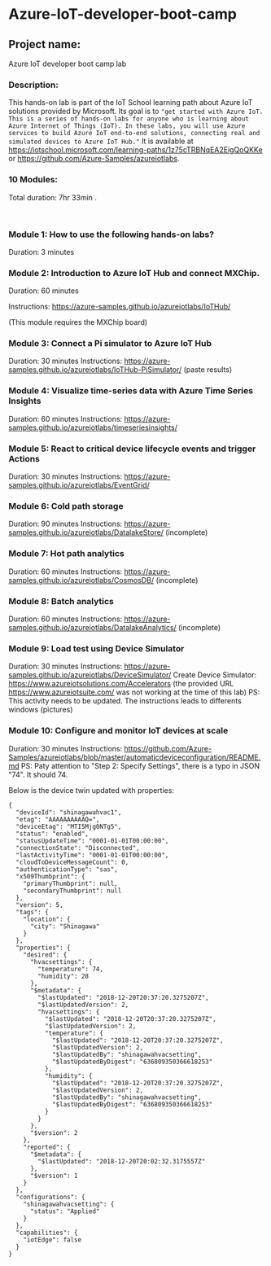 # Azure-IoT-developer-boot-camp

## Project name:
Azure IoT developer boot camp lab

### Description:
This hands-on lab is part of the IoT School learning path about Azure IoT solutions provided by Microsoft. Its goal is to ` "get started with Azure IoT. This is a series of hands-on labs for anyone who is learning about Azure Internet of Things (IoT). In these labs, you will use Azure services to build Azure IoT end-to-end solutions, connecting real and simulated devices to Azure IoT Hub." ` It is available at https://iotschool.microsoft.com/learning-paths/1z75cTRBNqEA2EigQoQKKe or https://github.com/Azure-Samples/azureiotlabs.

### 10 Modules:

Total duration: 7hr 33min . 

<br />



### Module 1: How to use the following hands-on labs?

Duration: 3 minutes
<br /> 

### Module 2: Introduction to Azure IoT Hub and connect MXChip.

Duration: 60 minutes

Instructions: https://azure-samples.github.io/azureiotlabs/IoTHub/

(This module requires the MXChip board)



### Module 3: Connect a Pi simulator to Azure IoT Hub
Duration: 30 minutes
Instructions: https://azure-samples.github.io/azureiotlabs/IoTHub-PiSimulator/
(paste results)

### Module 4: Visualize time-series data with Azure Time Series Insights
Duration: 60 minutes
Instructions: https://azure-samples.github.io/azureiotlabs/timeseriesinsights/

### Module 5: React to critical device lifecycle events and trigger Actions
Duration: 30 minutes
Instructions: https://azure-samples.github.io/azureiotlabs/EventGrid/

### Module 6: Cold path storage
Duration: 90 minutes
Instructions: https://azure-samples.github.io/azureiotlabs/DatalakeStore/
(incomplete)

### Module 7: Hot path analytics
Duration: 60 minutes
Instructions: https://azure-samples.github.io/azureiotlabs/CosmosDB/
(incomplete)

### Module 8: Batch analytics
Duration: 60 minutes
Instructions: https://azure-samples.github.io/azureiotlabs/DatalakeAnalytics/
(incomplete)

### Module 9: Load test using Device Simulator
Duration: 30 minutes
Instructions: https://azure-samples.github.io/azureiotlabs/DeviceSimulator/
Create Device Simulator: https://www.azureiotsolutions.com/Accelerators (the provided URL https://www.azureiotsuite.com/ was not working at the time of this lab)
PS: This activity needs to be updated. The instructions leads to differents windows (pictures)

### Module 10: Configure and monitor IoT devices at scale
Duration: 30 minutes
Instructions: https://github.com/Azure-Samples/azureiotlabs/blob/master/automaticdeviceconfiguration/README.md
PS: Paty attention to "Step 2: Specify Settings", there is a typo in JSON "74". It should 74.


Below is the device twin updated with properties:
```
{
  "deviceId": "shinagawahvac1",
  "etag": "AAAAAAAAAAQ=",
  "deviceEtag": "MTI5Mjg0NTg5",
  "status": "enabled",
  "statusUpdateTime": "0001-01-01T00:00:00",
  "connectionState": "Disconnected",
  "lastActivityTime": "0001-01-01T00:00:00",
  "cloudToDeviceMessageCount": 0,
  "authenticationType": "sas",
  "x509Thumbprint": {
    "primaryThumbprint": null,
    "secondaryThumbprint": null
  },
  "version": 5,
  "tags": {
    "location": {
      "city": "Shinagawa"
    }
  },
  "properties": {
    "desired": {
      "hvacsettings": {
        "temperature": 74,
        "humidity": 28
      },
      "$metadata": {
        "$lastUpdated": "2018-12-20T20:37:20.3275207Z",
        "$lastUpdatedVersion": 2,
        "hvacsettings": {
          "$lastUpdated": "2018-12-20T20:37:20.3275207Z",
          "$lastUpdatedVersion": 2,
          "temperature": {
            "$lastUpdated": "2018-12-20T20:37:20.3275207Z",
            "$lastUpdatedVersion": 2,
            "$lastUpdatedBy": "shinagawahvacsetting",
            "$lastUpdatedByDigest": "636809350366618253"
          },
          "humidity": {
            "$lastUpdated": "2018-12-20T20:37:20.3275207Z",
            "$lastUpdatedVersion": 2,
            "$lastUpdatedBy": "shinagawahvacsetting",
            "$lastUpdatedByDigest": "636809350366618253"
          }
        }
      },
      "$version": 2
    },
    "reported": {
      "$metadata": {
        "$lastUpdated": "2018-12-20T20:02:32.3175557Z"
      },
      "$version": 1
    }
  },
  "configurations": {
    "shinagawahvacsetting": {
      "status": "Applied"
    }
  },
  "capabilities": {
    "iotEdge": false
  }
}
```
